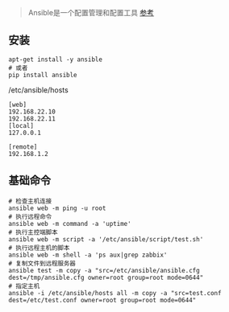 > Ansible是一个配置管理和配置工具
> [参考](https://blog.csdn.net/pushiqiang/article/details/78126063)

安装
---

    apt-get install -y ansible
    # 或者
    pip install ansible

/etc/ansible/hosts

    [web]
    192.168.22.10
    192.168.22.11
    [local]
    127.0.0.1

    [remote]
    192.168.1.2

基础命令
---

    # 检查主机连接
    ansible web -m ping -u root
    # 执行远程命令
    ansible web -m command -a 'uptime'
    # 执行主控端脚本
    ansible web -m script -a '/etc/ansible/script/test.sh'
    # 执行远程主机的脚本
    ansible web -m shell -a 'ps aux|grep zabbix'
    # 复制文件到远程服务器
    ansible test -m copy -a "src=/etc/ansible/ansible.cfg dest=/tmp/ansible.cfg owner=root group=root mode=0644"
    # 指定主机
    ansible -i /etc/ansible/hosts all -m copy -a "src=test.conf dest=/etc/test.conf owner=root group=root mode=0644"

